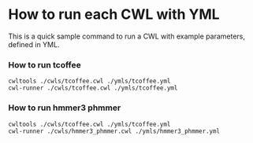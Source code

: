 # How to run each CWL with YML
This is a quick sample command to run a CWL with example parameters, defined in YML.

### How to run tcoffee

```
cwltools ./cwls/tcoffee.cwl ./ymls/tcoffee.yml
cwl-runner ./cwls/tcoffee.cwl ./ymls/tcoffee.yml
```

### How to run hmmer3 phmmer

```
cwltools ./cwls/tcoffee.cwl ./ymls/tcoffee.yml
cwl-runner ./cwls/hmmer3_phmmer.cwl ./ymls/hmmer3_phmmer.yml
```

